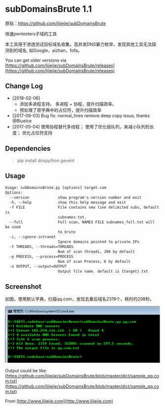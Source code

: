 subDomainsBrute 1.1
======

原贴：https://github.com/lijiejie/subDomainsBrute

快速pentesters子域的工具

本工具用于渗透测试目标域名收集。高并发DNS暴力枚举，发现其他工具无法探测到的域名, 如Google，aizhan，fofa。

You can get older versions via [https://github.com/lijiejie/subDomainsBrute/releases](https://github.com/lijiejie/subDomainsBrute/releases)


## Change Log 
* [2018-02-06] 
	* 添加多进程支持。 多进程 + 协程，提升扫描效率。 
	* 预处理了原字典中的占位符，提升扫描效率
* [2017-06-03] Bug fix: normal_lines remove deep copy issus, thanks @BlueIce
* [2017-05-04] 使用协程替代多线程； 使用了优化级队列，来减小队列的长度； 优化占位符支持


## Dependencies ##
> pip install dnspython gevent


## Usage ##
	Usage: subDomainsBrute.py [options] target.com
	Options:
	  --version             show program's version number and exit
	  -h, --help            show this help message and exit
	  -f FILE               File contains new line delimited subs, default is
	                        subnames.txt.
	  --full                Full scan, NAMES FILE subnames_full.txt will be used
	                        to brute
	  -i, --ignore-intranet
	                        Ignore domains pointed to private IPs
	  -t THREADS, --threads=THREADS
	                        Num of scan threads, 200 by default
	  -p PROCESS, --process=PROCESS
	                        Num of scan Process, 6 by default
	  -o OUTPUT, --output=OUTPUT
	                        Output file name. default is {target}.txt


## Screenshot ##

如图，使用默认字典，扫描qq.com，发现去重后域名2319个，耗时约298秒。

![screenshot](screenshot.png)

Output could be like: [https://github.com/lijiejie/subDomainsBrute/blob/master/dict/sample_qq.com.txt](https://github.com/lijiejie/subDomainsBrute/blob/master/dict/sample_qq.com.txt)

From [http://www.lijiejie.com](http://www.lijiejie.com)
